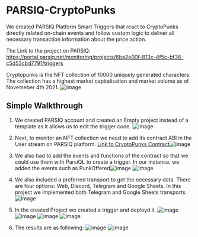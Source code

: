 # PARSIQ-CryptoPunks

We created PARSIQ Platform Smart Triggers that react to CryptoPunks directly related on-chain events and follow custom logic to deliver all necessary transaction information about the price action.

The Link to the project on PARSIQ: https://portal.parsiq.net/monitoring/projects/6ba2e00f-813c-4f5c-bf36-c5d53cbd7791/triggers

Cryptopunks is the NFT collection of 10000 uniquely generated characters. The collection has a highest market capitalisation and market volume as of Novemeber 4th 2021. 
![image](https://user-images.githubusercontent.com/66903336/140242896-9c339336-e36b-4388-8aa9-56760bf8cd4a.png)

## Simple Walkthrough

1. We created PARSIQ account and created an Empty project instead of a template as it allows us to edit the trigger code.
![image](https://user-images.githubusercontent.com/66903336/140244531-09e16a47-fa12-40f6-bc77-7d139a8be8f4.png)

2. Next, to monitor an NFT collection we need to add its contract ABI in the User stream on PARSIQ platform. [Link to CryptoPunks Contract](https://etherscan.io/address/0xb47e3cd837ddf8e4c57f05d70ab865de6e193bbb#code)![image](https://user-images.githubusercontent.com/66903336/140244623-07f2cb8d-c07c-448d-a9d3-809bb6d66600.png) 
3. We also had to add the events and functions of the contract so that we could use them with ParsiQL to create a trigger. In our instance, we added the events such as PunkOffered![image](https://user-images.githubusercontent.com/66903336/140245677-1355f8de-9bd4-4850-9388-94e4089fc56a.png)
![image](https://user-images.githubusercontent.com/66903336/140245798-6aa9de77-8914-4074-82ac-724fe96604e2.png)

4. We also included a preferred transport to get the necessary data. There are four options: Web, Discord, Telegram and Google Sheets. In this project we implemented both Telegram and Google Sheets transports.![image](https://user-images.githubusercontent.com/66903336/140244988-802f2a80-2891-4296-b05a-2d1980c34216.png)
5. In the created Project we created a trigger and deployd it.
![image](https://user-images.githubusercontent.com/66903336/140245135-0fb95114-583a-47b8-86f0-8916d27031f5.png)
![image](https://user-images.githubusercontent.com/66903336/140245194-e9057f2a-4be2-4747-b777-9c561fb8dce7.png)
![image](https://user-images.githubusercontent.com/66903336/140245247-786fa2bd-9805-41fb-b281-b7ccf7fbbb90.png)
![image](https://user-images.githubusercontent.com/66903336/140245287-348d09c4-b07d-4762-b06a-7034bda3d7bd.png)
6. The results are as following:
![image](https://user-images.githubusercontent.com/66903336/140245930-f13d5142-a84e-4bb4-a668-1d66c857c8f4.png)
![image](https://user-images.githubusercontent.com/66903336/140245977-f45f38d5-fa97-40eb-9705-d8802006d427.png)


